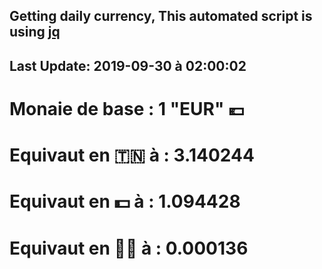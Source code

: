 ## Getting daily currency, This automated script is using [jq](https://stedolan.github.io/jq/)
## Last Update:  2019-09-30 à 02:00:02
 # Monaie de base : 1 "EUR" 💶 
 # Equivaut en 🇹🇳 à :  3.140244 
 # Equivaut en 💵 à : 1.094428
 # Equivaut en 🐱‍💻 à :  0.000136
